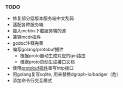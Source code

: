 ### TODO
- 修复部分低版本服务端中文乱码
- 适配各种服务端
- 接入mcbbs下载服务端的源
- 兼容mcdr插件
- godoc注释完善
- 编写golang/protobuf插件
    - 根据proto自动生成对应的gin路由
    - 根据proto自动生成接口文档
- 使用[protobuf插件](https://github.com/lightbrotherV/gin-protobuf)重写http接口
- 用golang复写sqlite, 用来替换dgraph-io/badger（危）
- 添加命令行交互模式